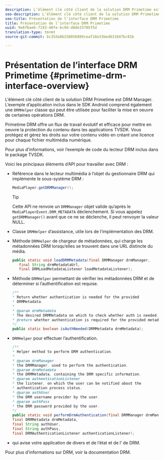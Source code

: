 ```yaml
---
description: L’élément clé côté client de la solution DRM Primetime est DRM Manager. L’exemple d’application inclus dans le SDK Android inclut également une classe DRMHelper qui peut être utilisée pour faciliter la mise en oeuvre de certaines opérations DRM.
seo-description: L’élément clé côté client de la solution DRM Primetime est DRM Manager. L’exemple d’application inclus dans le SDK Android inclut également une classe DRMHelper qui peut être utilisée pour faciliter la mise en oeuvre de certaines opérations DRM.
seo-title: Présentation de l’interface DRM Primetime
title: Présentation de l’interface DRM Primetime
uuid: 9e6f6ae6-7193-40fe-bc9d-d8de33705f5d
translation-type: tm+mt
source-git-commit: bc35da8b258056809ceaf18e33bed631047bc81b

---
```



# Présentation de l’interface DRM Primetime {#primetime-drm-interface-overview}

L’élément clé côté client de la solution DRM Primetime est DRM Manager. L’exemple d’application inclus dans le SDK Android comprend également une `DRMHelper` classe qui peut être utilisée pour faciliter la mise en oeuvre de certaines opérations DRM.

<!--<a id="section_4DD54E085AB345FE9BE00865E56B28DB"></a>-->

Primetime DRM offre un flux de travail évolutif et efficace pour mettre en oeuvre la protection du contenu dans les applications TVSDK. Vous protégez et gérez les droits sur votre contenu vidéo en créant une licence pour chaque fichier multimédia numérique.

Pour plus d’informations, voir l’exemple de code du lecteur DRM inclus dans le package TVSDK.

Voici les principaux éléments d’API pour travailler avec DRM :

* Référence dans le lecteur multimédia à l’objet du gestionnaire DRM qui implémente le sous-système DRM :

   ```java
   MediaPlayer.getDRMManager();
   ```

   >[!TIP]
   >
   >Cette API ne renvoie un `DRMManager` objet valide qu’après le `MediaPlayerEvent.DRM_METADATA` déclenchement. Si vous appelez `getDRMManager()` avant que ce ne se déclenche, il peut renvoyer la valeur NULL.

* Classe `DRMHelper` d’assistance, utile lors de l’implémentation des  DRM.
* Méthode `DRMHelper` de chargeur de métadonnées, qui charge les métadonnées DRM lorsqu’elles se trouvent dans une URL distincte du média.

   ```java
   public static void loadDRMMetadata(final DRMManager drmManager,  
      final String drmMetadataUrl,  
      final DRMLoadMetadataListener loadMetadataListener);
   ```

* Méthode `DRMHelper` permettant de vérifier les métadonnées DRM et de déterminer si l’authentification est requise.

   ```java
   /** 
   * Return whether authentication is needed for the provided 
   * DRMMetadata. 
   * 
   * @param drmMetadata 
   * The desired DRMMetadata on which to check whether auth is needed. 
   * @return whether authentication is required for the provided metadata 
   */ 
   public static boolean isAuthNeeded(DRMMetadata drmMetadata);
   ```

* `DRMHelper` pour effectuer l’authentification.

   ```java
   /** 
   * Helper method to perform DRM authentication. 
   * 
   * @param drmManager 
   * the DRMManager, used to perform the authentication. 
   * @param drmMetadata 
   * the DRMMetadata, containing the DRM specific information. 
   * @param authenticationListener 
   * the listener, on which the user can be notified about the 
   * authentication process status. 
   * @param authUser 
   * the DRM username provider by the user. 
   * @param authPass 
   * the DRM password provided by the user. 
   */ 
   public static void performDrmAuthentication(final DRMManager drmManager,  
   final DRMMetadata drmMetadata,  
   final String authUser,  
   final String authPass,  
   final DRMAuthenticationListener authenticationListener);
   ```

* qui avise votre application de divers et de l’état et de l’ de DRM.

Pour plus d’informations sur DRM, voir la documentation [](https://helpx.adobe.com/primetime/user-guide.html)DRM.

